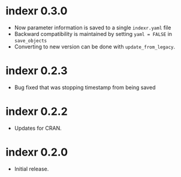 # indexr 0.3.0
  * Now parameter information is saved to a single `indexr.yaml` file
  * Backward compatibility is maintained by setting `yaml = FALSE` in `save_objects`
  * Converting to new version can be done with `update_from_legacy`.

# indexr 0.2.3
  * Bug fixed that was stopping timestamp from being saved

# indexr 0.2.2
  * Updates for CRAN.

# indexr 0.2.0
  * Initial release.
